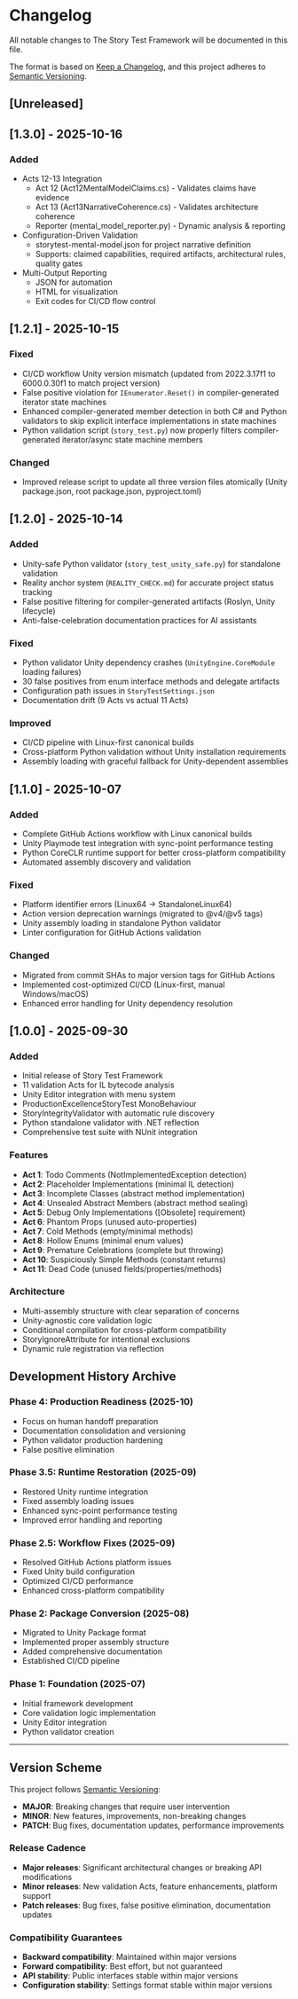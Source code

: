# Changelog

All notable changes to The Story Test Framework will be documented in this file.

The format is based on [Keep a Changelog](https://keepachangelog.com/en/1.0.0/),
and this project adheres to [Semantic Versioning](https://semver.org/spec/v2.0.0.html).

## [Unreleased]

## [1.3.0] - 2025-10-16

### Added
- Acts 12-13 Integration
  - Act 12 (Act12MentalModelClaims.cs) - Validates claims have evidence
  - Act 13 (Act13NarrativeCoherence.cs) - Validates architecture coherence
  - Reporter (mental_model_reporter.py) - Dynamic analysis & reporting
- Configuration-Driven Validation
  - storytest-mental-model.json for project narrative definition
  - Supports: claimed capabilities, required artifacts, architectural rules, quality gates
- Multi-Output Reporting
  - JSON for automation
  - HTML for visualization
  - Exit codes for CI/CD flow control

## [1.2.1] - 2025-10-15

### Fixed
- CI/CD workflow Unity version mismatch (updated from 2022.3.17f1 to 6000.0.30f1 to match project version)
- False positive violation for `IEnumerator.Reset()` in compiler-generated iterator state machines
- Enhanced compiler-generated member detection in both C# and Python validators to skip explicit interface implementations in state machines
- Python validation script (`story_test.py`) now properly filters compiler-generated iterator/async state machine members

### Changed
- Improved release script to update all three version files atomically (Unity package.json, root package.json, pyproject.toml)

## [1.2.0] - 2025-10-14

### Added
- Unity-safe Python validator (`story_test_unity_safe.py`) for standalone validation
- Reality anchor system (`REALITY_CHECK.md`) for accurate project status tracking
- False positive filtering for compiler-generated artifacts (Roslyn, Unity lifecycle)
- Anti-false-celebration documentation practices for AI assistants

### Fixed
- Python validator Unity dependency crashes (`UnityEngine.CoreModule` loading failures)
- 30 false positives from enum interface methods and delegate artifacts
- Configuration path issues in `StoryTestSettings.json`
- Documentation drift (9 Acts vs actual 11 Acts)

### Improved
- CI/CD pipeline with Linux-first canonical builds
- Cross-platform Python validation without Unity installation requirements
- Assembly loading with graceful fallback for Unity-dependent assemblies

## [1.1.0] - 2025-10-07

### Added
- Complete GitHub Actions workflow with Linux canonical builds
- Unity Playmode test integration with sync-point performance testing
- Python CoreCLR runtime support for better cross-platform compatibility
- Automated assembly discovery and validation

### Fixed
- Platform identifier errors (Linux64 → StandaloneLinux64)
- Action version deprecation warnings (migrated to @v4/@v5 tags)
- Unity assembly loading in standalone Python validator
- Linter configuration for GitHub Actions validation

### Changed
- Migrated from commit SHAs to major version tags for GitHub Actions
- Implemented cost-optimized CI/CD (Linux-first, manual Windows/macOS)
- Enhanced error handling for Unity dependency resolution

## [1.0.0] - 2025-09-30

### Added
- Initial release of Story Test Framework
- 11 validation Acts for IL bytecode analysis
- Unity Editor integration with menu system
- ProductionExcellenceStoryTest MonoBehaviour
- StoryIntegrityValidator with automatic rule discovery
- Python standalone validator with .NET reflection
- Comprehensive test suite with NUnit integration

### Features
- **Act 1**: Todo Comments (NotImplementedException detection)
- **Act 2**: Placeholder Implementations (minimal IL detection)
- **Act 3**: Incomplete Classes (abstract method implementation)
- **Act 4**: Unsealed Abstract Members (abstract method sealing)
- **Act 5**: Debug Only Implementations ([Obsolete] requirement)
- **Act 6**: Phantom Props (unused auto-properties)
- **Act 7**: Cold Methods (empty/minimal methods)
- **Act 8**: Hollow Enums (minimal enum values)
- **Act 9**: Premature Celebrations (complete but throwing)
- **Act 10**: Suspiciously Simple Methods (constant returns)
- **Act 11**: Dead Code (unused fields/properties/methods)

### Architecture
- Multi-assembly structure with clear separation of concerns
- Unity-agnostic core validation logic
- Conditional compilation for cross-platform compatibility
- StoryIgnoreAttribute for intentional exclusions
- Dynamic rule registration via reflection

## Development History Archive

### Phase 4: Production Readiness (2025-10)
- Focus on human handoff preparation
- Documentation consolidation and versioning
- Python validator production hardening
- False positive elimination

### Phase 3.5: Runtime Restoration (2025-09)
- Restored Unity runtime integration
- Fixed assembly loading issues
- Enhanced sync-point performance testing
- Improved error handling and reporting

### Phase 2.5: Workflow Fixes (2025-09)
- Resolved GitHub Actions platform issues
- Fixed Unity build configuration
- Optimized CI/CD performance
- Enhanced cross-platform compatibility

### Phase 2: Package Conversion (2025-08)
- Migrated to Unity Package format
- Implemented proper assembly structure
- Added comprehensive documentation
- Established CI/CD pipeline

### Phase 1: Foundation (2025-07)
- Initial framework development
- Core validation logic implementation
- Unity Editor integration
- Python validator creation

---

## Version Scheme

This project follows [Semantic Versioning](https://semver.org/spec/v2.0.0.html):

- **MAJOR**: Breaking changes that require user intervention
- **MINOR**: New features, improvements, non-breaking changes
- **PATCH**: Bug fixes, documentation updates, performance improvements

### Release Cadence
- **Major releases**: Significant architectural changes or breaking API modifications
- **Minor releases**: New validation Acts, feature enhancements, platform support
- **Patch releases**: Bug fixes, false positive elimination, documentation updates

### Compatibility Guarantees
- **Backward compatibility**: Maintained within major versions
- **Forward compatibility**: Best effort, but not guaranteed
- **API stability**: Public interfaces stable within major versions
- **Configuration stability**: Settings format stable within major versions
